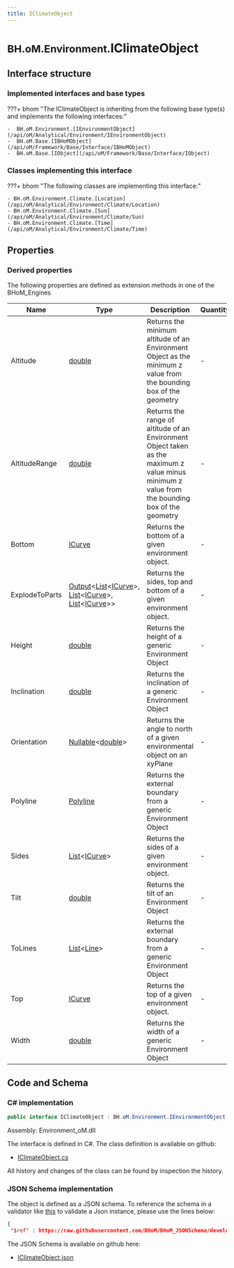 ```yaml
---
title: IClimateObject
---
```


# <small>BH.oM.Environment.</small>**IClimateObject**



## Interface structure

### Implemented interfaces and base types

???+ bhom "The IClimateObject is inheriting from the following base type(s) and implements the following interfaces:"

    -  BH.oM.Environment.[IEnvironmentObject](/api/oM/Analytical/Environment/IEnvironmentObject)
    -  BH.oM.Base.[IBHoMObject](/api/oM/Framework/Base/Interface/IBHoMObject)
    -  BH.oM.Base.[IObject](/api/oM/Framework/Base/Interface/IObject)


### Classes implementing this interface

???+ bhom "The following classes are implementing this interface:"

    - BH.oM.Environment.Climate.[Location](/api/oM/Analytical/Environment/Climate/Location)
    - BH.oM.Environment.Climate.[Sun](/api/oM/Analytical/Environment/Climate/Sun)
    - BH.oM.Environment.Climate.[Time](/api/oM/Analytical/Environment/Climate/Time)


## Properties

### Derived properties

The following properties are defined as extension methods in one of the BHoM_Engines

| Name             | Type             | Description      | Quantity         | Engine           |
|------------------|------------------|------------------|------------------|------------------|
| Altitude | [double](https://learn.microsoft.com/en-us/dotnet/api/System.Double?view=netstandard-2.0) | Returns the minimum altitude of an Environment Object as the minimum z value from the bounding box of the geometry | - | Environment_Engine |
| AltitudeRange | [double](https://learn.microsoft.com/en-us/dotnet/api/System.Double?view=netstandard-2.0) | Returns the range of altitude of an Environment Object taken as the maximum z value minus minimum z value from the bounding box of the geometry | - | Environment_Engine |
| Bottom | [ICurve](/api/oM/Dimensional/Geometry/Curve/ICurve) | Returns the bottom of a given environment object. | - | Environment_Engine |
| ExplodeToParts | [Output](/api/oM/Framework/Base/Output)&lt;[List](https://learn.microsoft.com/en-us/dotnet/api/System.Collections.Generic.List-1?view=netstandard-2.0)&lt;[ICurve](/api/oM/Dimensional/Geometry/Curve/ICurve)&gt;, [List](https://learn.microsoft.com/en-us/dotnet/api/System.Collections.Generic.List-1?view=netstandard-2.0)&lt;[ICurve](/api/oM/Dimensional/Geometry/Curve/ICurve)&gt;, [List](https://learn.microsoft.com/en-us/dotnet/api/System.Collections.Generic.List-1?view=netstandard-2.0)&lt;[ICurve](/api/oM/Dimensional/Geometry/Curve/ICurve)&gt;&gt; | Returns the sides, top and bottom of a given environment object. | - | Environment_Engine |
| Height | [double](https://learn.microsoft.com/en-us/dotnet/api/System.Double?view=netstandard-2.0) | Returns the height of a generic Environment Object | - | Environment_Engine |
| Inclination | [double](https://learn.microsoft.com/en-us/dotnet/api/System.Double?view=netstandard-2.0) | Returns the inclination of a generic Environment Object | - | Environment_Engine |
| Orientation | [Nullable](https://learn.microsoft.com/en-us/dotnet/api/System.Nullable-1?view=netstandard-2.0)&lt;[double](https://learn.microsoft.com/en-us/dotnet/api/System.Double?view=netstandard-2.0)&gt; | Returns the angle to north of a given environmental object on an xyPlane | - | Environment_Engine |
| Polyline | [Polyline](/api/oM/Dimensional/Geometry/Curve/Polyline) | Returns the external boundary from a generic Environment Object | - | Environment_Engine |
| Sides | [List](https://learn.microsoft.com/en-us/dotnet/api/System.Collections.Generic.List-1?view=netstandard-2.0)&lt;[ICurve](/api/oM/Dimensional/Geometry/Curve/ICurve)&gt; | Returns the sides of a given environment object. | - | Environment_Engine |
| Tilt | [double](https://learn.microsoft.com/en-us/dotnet/api/System.Double?view=netstandard-2.0) | Returns the tilt of an Environment Object | - | Environment_Engine |
| ToLines | [List](https://learn.microsoft.com/en-us/dotnet/api/System.Collections.Generic.List-1?view=netstandard-2.0)&lt;[Line](/api/oM/Dimensional/Geometry/Curve/Line)&gt; | Returns the external boundary from a generic Environment Object | - | Environment_Engine |
| Top | [ICurve](/api/oM/Dimensional/Geometry/Curve/ICurve) | Returns the top of a given environment object. | - | Environment_Engine |
| Width | [double](https://learn.microsoft.com/en-us/dotnet/api/System.Double?view=netstandard-2.0) | Returns the width of a generic Environment Object | - | Environment_Engine |


## Code and Schema

### C# implementation

``` C# title="C#"
public interface IClimateObject : BH.oM.Environment.IEnvironmentObject, BH.oM.Base.IBHoMObject, BH.oM.Base.IObject
```

Assembly: Environment_oM.dll

The interface is defined in C#. The class definition is available on github:

- [IClimateObject.cs](https://github.com/BHoM/BHoM/blob/develop/Environment_oM/Climate\IClimateObject.cs)

All history and changes of the class can be found by inspection the history.
### JSON Schema implementation

The object is defined as a JSON schema. To reference the schema in a validator like [this](https://www.jsonschemavalidator.net/) to validate a Json instance, please use the lines below:

``` json title="JSON Schema"
{
 "$ref" : https://raw.githubusercontent.com/BHoM/BHoM_JSONSchema/develop/Environment_oM/IClimateObject.json}
```

The JSON Schema is available on github here:

- [IClimateObject.json](https://github.com/BHoM/BHoM_JSONSchema/blob/develop/Environment_oM/IClimateObject.json)

